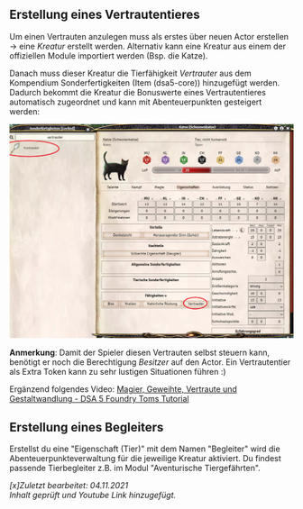 ## Erstellung eines Vertrautentieres

Um einen Vertrauten anzulegen muss als erstes über neuen Actor erstellen -> eine *Kreatur* erstellt werden. Alternativ kann eine Kreatur aus einem der offiziellen Module importiert werden (Bsp. die Katze).

Danach muss dieser Kreatur die Tierfähigkeit *Vertrauter* aus dem Kompendium Sonderfertigkeiten (Item (dsa5-core)) hinzugefügt werden.  
Dadurch bekommt die Kreatur die Bonuswerte eines Vertrautentieres automatisch zugeordnet und kann mit Abenteuerpunkten gesteigert werden:  
  
![Vertrauter](de/images/de-vertrautentiere_0.png)
  
**Anmerkung**: Damit der Spieler diesen Vertrauten selbst steuern kann, benötigt er noch die Berechtigung *Besitzer* auf den Actor.
Ein Vertrautentier als Extra Token kann zu sehr lustigen Situationen führen :)

Ergänzend folgendes Video: [Magier, Geweihte, Vertraute und Gestaltwandlung - DSA 5 Foundry Toms Tutorial](https://youtu.be/-cuWOYTwUCg)

## Erstellung eines Begleiters

Erstellst du eine "Eigenschaft (Tier)" mit dem Namen "Begleiter" wird die Abenteuerpunkteverwaltung für die jeweilige Kreatur aktiviert. Du findest passende Tierbegleiter z.B. im Modul "Aventurische Tiergefährten".

*[x]Zuletzt bearbeitet: 04.11.2021*  
*Inhalt geprüft und Youtube Link hinzugefügt.*
